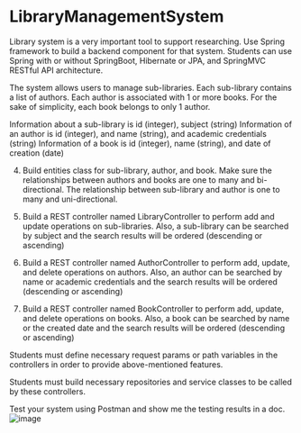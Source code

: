 # LibraryManagementSystem

Library system is a very important tool to support researching. Use Spring framework to build a backend component for that system. Students can use Spring with or without SpringBoot, Hibernate or JPA, and SpringMVC RESTful API architecture. 

The system allows users to manage sub-libraries. Each sub-library contains a list of authors. Each author is associated with 1 or more books. For the sake of simplicity, each book belongs to only 1 author.

Information about a sub-library is id (integer), subject (string)
Information of an author is id (integer), and name (string), and academic credentials (string)
Information of a book is id (integer), name (string), and date of creation (date)

4.	Build entities class for sub-library, author, and book. Make sure the relationships between authors and books are one to many and bi-directional. The relationship between sub-library and author is one to many and uni-directional.

5.	Build a REST controller named LibraryController to perform add and update operations on sub-libraries. Also, a sub-library can be searched by subject and the search results will be ordered (descending or ascending)

6.	Build a REST controller named AuthorController to perform add, update, and delete operations on authors. Also, an author can be searched by name or academic credentials and the search results will be ordered (descending or ascending)

7.	Build a REST controller named BookController to perform add, update, and delete operations on books. Also, a book can be searched by name or the created date and the search results will be ordered (descending or ascending)



Students must define necessary request params or path variables in the controllers in order to provide above-mentioned features. 

Students must build necessary repositories and service classes to be called by these controllers. 

Test your system using Postman and show me the testing results in a doc.
![image](https://user-images.githubusercontent.com/62005847/174471365-11d86961-8207-4c5a-b72c-cf5df9faccdf.png)

